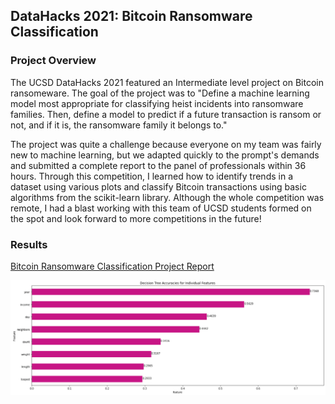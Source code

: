 ## DataHacks 2021: Bitcoin Ransomware Classification

### Project Overview
The UCSD DataHacks 2021 featured an Intermediate level project on Bitcoin ransomeware. The goal of the project was to "Define a machine learning model most appropriate for classifying heist incidents into ransomware families. Then, define a model to predict if a future transaction is ransom or not, and if it is, the ransomware family it belongs to."

The project was quite a challenge because everyone on my team was fairly new to machine learning, but we adapted quickly to the prompt's demands and submitted a complete report to the panel of professionals within 36 hours. Through this competition, I learned how to identify trends in a dataset using various plots and classify Bitcoin transactions using basic algorithms from the scikit-learn library. Although the whole competition was remote, I had a blast working with this team of UCSD students formed on the spot and look forward to more competitions in the future!


### Results

[Bitcoin Ransomware Classification Project Report](pdf/Cryptocurrency_TeamCryptoWall_Report.pdf)

<img src="images/Decision Tree Accuracies for Individual Features.PNG?raw=true"/>

